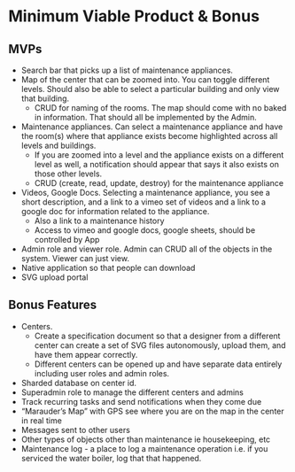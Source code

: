 # Minimum Viable Product & Bonus

## MVPs
- Search bar that picks up a list of maintenance appliances.
- Map of the center that can be zoomed into. You can toggle different levels. Should also be able to select a particular building and only view that building.
  - CRUD for naming of the rooms. The map should come with no baked in information. That should all be implemented by the Admin.
- Maintenance appliances. Can select a maintenance appliance and have the room(s) where that appliance exists become highlighted across all levels and buildings. 
  - If you are zoomed into a level and the appliance exists on a different level as well, a notification should appear that says it also exists on those other levels. 
  - CRUD (create, read, update, destroy) for the maintenance appliance
- Videos, Google Docs. Selecting a maintenance appliance, you see a short description, and a link to a vimeo set of videos and a link to a google doc for information related to the appliance. 
  - Also a link to a maintenance history
  - Access to vimeo and google docs, google sheets, should be controlled by App
- Admin role and viewer role. Admin can CRUD all of the objects in the system. Viewer can just view.
- Native application so that people can download
- SVG upload portal

## Bonus Features
- Centers. 
  - Create a specification document so that a designer from a different center can create a set of SVG files autonomously, upload them, and have them appear correctly. 
  - Different centers can be opened up and have separate data entirely including user roles and admin roles. 
- Sharded database on center id.
- Superadmin role to manage the different centers and admins
- Track recurring tasks and send notifications when they come due
- “Marauder’s Map” with GPS see where you are on the map in the center in real time
- Messages sent to other users
- Other types of objects other than maintenance ie housekeeping, etc
- Maintenance log - a place to log a maintenance operation i.e. if you serviced the water boiler, log that that happened. 


